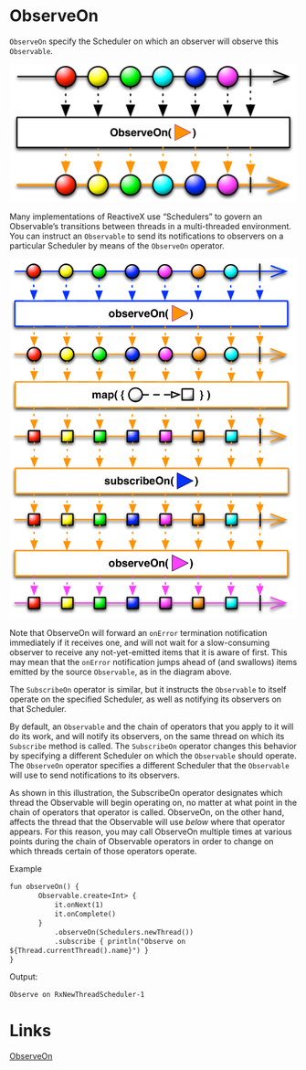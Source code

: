 # ObserveOn
`ObserveOn` specify the Scheduler on which an observer will observe this `Observable`.

![](./res/observeOn.png "ObserveOn")

Many implementations of ReactiveX use “Schedulers” to govern an Observable’s transitions between threads in a multi-threaded environment. You can instruct an `Observable` to send its notifications to observers on a particular Scheduler by means of the `ObserveOn` operator.

![](./res/observeOn_flow.png "ObserveOn")

Note that ObserveOn will forward an `onError` termination notification immediately if it receives one, and will not wait for a slow-consuming observer to receive any not-yet-emitted items that it is aware of first. This may mean that the `onError` notification jumps ahead of (and swallows) items emitted by the source `Observable`, as in the diagram above.

The `SubscribeOn` operator is similar, but it instructs the `Observable` to itself operate on the specified Scheduler, as well as notifying its observers on that Scheduler.

By default, an `Observable` and the chain of operators that you apply to it will do its work, and will notify its observers, on the same thread on which its `Subscribe` method is called. The `SubscribeOn` operator changes this behavior by specifying a different Scheduler on which the `Observable` should operate. The `ObserveOn` operator specifies a different Scheduler that the `Observable` will use to send notifications to its observers.

As shown in this illustration, the SubscribeOn operator designates which thread the Observable will begin operating on, no matter at what point in the chain of operators that operator is called. ObserveOn, on the other hand, affects the thread that the Observable will use *below* where that operator appears. For this reason, you may call ObserveOn multiple times at various points during the chain of Observable operators in order to change on which threads certain of those operators operate.

Example
```
fun observeOn() {
       Observable.create<Int> {
           it.onNext(1)
           it.onComplete()
       }
           .observeOn(Schedulers.newThread())
           .subscribe { println("Observe on ${Thread.currentThread().name}") }
}
```

Output:
```
Observe on RxNewThreadScheduler-1
```

# Links
[ObserveOn](https://reactivex.io/documentation/operators/observeon.html)